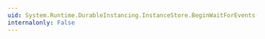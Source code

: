 ```yaml
---
uid: System.Runtime.DurableInstancing.InstanceStore.BeginWaitForEvents(System.Runtime.DurableInstancing.InstanceHandle,System.TimeSpan,System.AsyncCallback,System.Object)
internalonly: False
---
```

